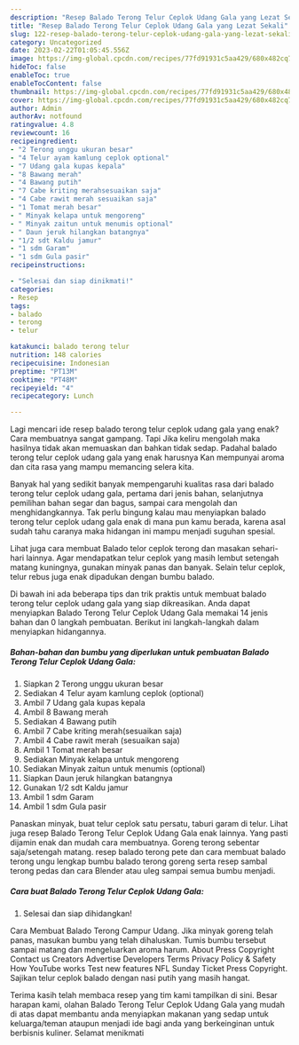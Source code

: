 ```yaml
---
description: "Resep Balado Terong Telur Ceplok Udang Gala yang Lezat Sekali"
title: "Resep Balado Terong Telur Ceplok Udang Gala yang Lezat Sekali"
slug: 122-resep-balado-terong-telur-ceplok-udang-gala-yang-lezat-sekali
category: Uncategorized
date: 2023-02-22T01:05:45.556Z
image: https://img-global.cpcdn.com/recipes/77fd91931c5aa429/680x482cq70/balado-terong-telur-ceplok-udang-gala-foto-resep-utama.jpg
hideToc: false
enableToc: true
enableTocContent: false
thumbnail: https://img-global.cpcdn.com/recipes/77fd91931c5aa429/680x482cq70/balado-terong-telur-ceplok-udang-gala-foto-resep-utama.jpg
cover: https://img-global.cpcdn.com/recipes/77fd91931c5aa429/680x482cq70/balado-terong-telur-ceplok-udang-gala-foto-resep-utama.jpg
author: Admin
authorAv: notfound
ratingvalue: 4.8
reviewcount: 16
recipeingredient:
- "2 Terong unggu ukuran besar"
- "4 Telur ayam kamlung ceplok optional"
- "7 Udang gala kupas kepala"
- "8 Bawang merah"
- "4 Bawang putih"
- "7 Cabe kriting merahsesuaikan saja"
- "4 Cabe rawit merah sesuaikan saja"
- "1 Tomat merah besar"
- " Minyak kelapa untuk mengoreng"
- " Minyak zaitun untuk menumis optional"
- " Daun jeruk hilangkan batangnya"
- "1/2 sdt Kaldu jamur"
- "1 sdm Garam"
- "1 sdm Gula pasir"
recipeinstructions:

- "Selesai dan siap dinikmati!"
categories:
- Resep
tags:
- balado
- terong
- telur

katakunci: balado terong telur 
nutrition: 148 calories
recipecuisine: Indonesian
preptime: "PT13M"
cooktime: "PT48M"
recipeyield: "4"
recipecategory: Lunch

---
```



Lagi mencari ide resep balado terong telur ceplok udang gala yang enak? Cara membuatnya sangat gampang. Tapi Jika keliru mengolah maka hasilnya tidak akan memuaskan dan bahkan tidak sedap. Padahal balado terong telur ceplok udang gala yang enak harusnya Kan mempunyai aroma dan cita rasa yang mampu memancing selera kita.


Banyak hal yang sedikit banyak mempengaruhi kualitas rasa dari balado terong telur ceplok udang gala, pertama dari jenis bahan, selanjutnya pemilihan bahan segar dan bagus, sampai cara mengolah dan menghidangkannya. Tak perlu bingung kalau mau menyiapkan balado terong telur ceplok udang gala enak di mana pun kamu berada, karena asal sudah tahu caranya maka hidangan ini mampu menjadi suguhan spesial.

Lihat juga cara membuat Balado telor ceplok terong dan masakan sehari-hari lainnya. Agar mendapatkan telur ceplok yang masih lembut setengah matang kuningnya, gunakan minyak panas dan banyak. Selain telur ceplok, telur rebus juga enak dipadukan dengan bumbu balado.


Di bawah ini ada beberapa tips dan trik praktis untuk membuat balado terong telur ceplok udang gala yang siap dikreasikan. Anda dapat menyiapkan Balado Terong Telur Ceplok Udang Gala memakai 14 jenis bahan dan 0 langkah pembuatan. Berikut ini langkah-langkah dalam menyiapkan hidangannya.

<!--inarticleads1-->

##### Bahan-bahan dan bumbu yang diperlukan untuk pembuatan Balado Terong Telur Ceplok Udang Gala:

1. Siapkan 2 Terong unggu ukuran besar
1. Sediakan 4 Telur ayam kamlung ceplok (optional)
1. Ambil 7 Udang gala kupas kepala
1. Ambil 8 Bawang merah
1. Sediakan 4 Bawang putih
1. Ambil 7 Cabe kriting merah(sesuaikan saja)
1. Ambil 4 Cabe rawit merah (sesuaikan saja)
1. Ambil 1 Tomat merah besar
1. Sediakan  Minyak kelapa untuk mengoreng
1. Sediakan  Minyak zaitun untuk menumis (optional)
1. Siapkan  Daun jeruk hilangkan batangnya
1. Gunakan 1/2 sdt Kaldu jamur
1. Ambil 1 sdm Garam
1. Ambil 1 sdm Gula pasir


Panaskan minyak, buat telur ceplok satu persatu, taburi garam di telur. Lihat juga resep Balado Terong Telur Ceplok Udang Gala enak lainnya. Yang pasti dijamin enak dan mudah cara membuatnya. Goreng terong sebentar saja/setengah matang. resep balado terong pete dan cara membuat balado terong ungu lengkap bumbu balado terong goreng serta resep sambal terong pedas dan cara Blender atau uleg sampai semua bumbu menjadi. 

<!--inarticleads2-->

##### Cara buat Balado Terong Telur Ceplok Udang Gala:


1. Selesai dan siap dihidangkan!

Cara Membuat Balado Terong Campur Udang. Jika minyak goreng telah panas, masukan bumbu yang telah dihaluskan. Tumis bumbu tersebut sampai matang dan mengeluarkan aroma harum. About Press Copyright Contact us Creators Advertise Developers Terms Privacy Policy &amp; Safety How YouTube works Test new features NFL Sunday Ticket Press Copyright. Sajikan telur ceplok balado dengan nasi putih yang masih hangat. 

Terima kasih telah membaca resep yang tim kami tampilkan di sini. Besar harapan kami, olahan Balado Terong Telur Ceplok Udang Gala yang mudah di atas dapat membantu anda menyiapkan makanan yang sedap untuk keluarga/teman ataupun menjadi ide bagi anda yang berkeinginan untuk berbisnis kuliner. Selamat menikmati
